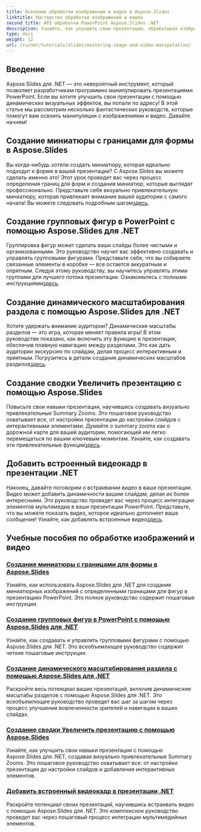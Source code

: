 ```yaml
---
title: Освоение обработки изображений и видео в Aspose.Slides
linktitle: Мастерство обработки изображений и видео
second_title: API обработки PowerPoint Aspose.Slides .NET
description: Узнайте, как улучшить свои презентации, обрабатывая изображения и видео с помощью Aspose.Slides для .NET. Это всеобъемлющее руководство содержит пошаговые руководства.
type: docs
weight: 12
url: /ru/net/tutorials/slides/mastering-image-and-video-manipulation/
---
```

## Введение

Aspose.Slides для .NET — это невероятный инструмент, который позволяет разработчикам программно манипулировать презентациями PowerPoint. Если вы хотите улучшить свои презентации с помощью динамических визуальных эффектов, вы попали по адресу! В этой статье мы рассмотрим несколько фантастических руководств, которые помогут вам освоить манипуляции с изображениями и видео. Давайте начнем!

## Создание миниатюры с границами для формы в Aspose.Slides

 Вы когда-нибудь хотели создать миниатюру, которая идеально подходит к форме в вашей презентации? С Aspose.Slides вы можете сделать именно это! Этот урок проведет вас через процесс определения границ для форм и создания миниатюр, которые выглядят профессионально. Представьте себе визуально привлекательную миниатюру, которая привлекает внимание вашей аудитории с самого начала! Вы можете следовать подробным шагам[здесь](./create-thumbnail-bounds-shape/).

## Создание групповых фигур в PowerPoint с помощью Aspose.Slides для .NET

Группировка фигур может сделать ваши слайды более чистыми и организованными. Это руководство научит вас эффективно создавать и управлять групповыми фигурами. Представьте себе, что вы собираете связанные элементы в коробке — все остается аккуратным и опрятным. Следуя этому руководству, вы научитесь управлять этими группами для лучшего потока презентации. Ознакомьтесь с полными инструкциями[здесь](./create-group-shapes/).

## Создание динамического масштабирования раздела с помощью Aspose.Slides для .NET

 Хотите удержать внимание аудитории? Динамические масштабы разделов — это игра, которая меняет правила игры! В этом руководстве показано, как включить эту функцию в презентации, обеспечив плавную навигацию между разделами. Это как дать аудитории экскурсию по слайдам, делая процесс интерактивным и приятным. Погрузитесь в детали создания динамических масштабов разделов[здесь](./create-dynamic-section-zoom/).

## Создание сводки Увеличить презентацию с помощью Aspose.Slides

Повысьте свои навыки презентации, научившись создавать визуально привлекательные Summary Zooms. Это пошаговое руководство охватывает все, от настройки презентации до настройки слайдов с интерактивными элементами. Думайте о summary zooms как о дорожной карте для вашей аудитории, помогающей им легко перемещаться по вашим ключевым моментам. Узнайте, как создавать эти привлекательные функции[здесь](./create-summary-zoom/).

## Добавить встроенный видеокадр в презентации .NET

 Наконец, давайте поговорим о встраивании видео в ваши презентации. Видео может добавить динамичности вашим слайдам, делая их более интересными. Это руководство проведет вас через процесс интеграции элементов мультимедиа в ваши презентации PowerPoint. Представьте, что вы можете показать видео, которое идеально дополняет ваше сообщение! Узнайте, как добавлять встроенные видео[здесь](./add-embedded-videos-frame/).

## Учебные пособия по обработке изображений и видео
### [Создание миниатюры с границами для формы в Aspose.Slides](./create-thumbnail-bounds-shape/)
Узнайте, как использовать Aspose.Slides для .NET для создания миниатюрных изображений с определенными границами для фигур в презентациях PowerPoint. Это полное руководство содержит пошаговые инструкции.
### [Создание групповых фигур в PowerPoint с помощью Aspose.Slides для .NET](./create-group-shapes/)
Узнайте, как создавать и управлять групповыми фигурами с помощью Aspose.Slides для .NET. Это всеобъемлющее руководство содержит четкие пошаговые инструкции.
### [Создание динамического масштабирования раздела с помощью Aspose.Slides для .NET](./create-dynamic-section-zoom/)
Раскройте весь потенциал ваших презентаций, включив динамические масштабы разделов с помощью Aspose.Slides для .NET. Это всеобъемлющее руководство проведет вас шаг за шагом через процесс улучшения вовлеченности зрителей и навигации в ваших слайдах.
### [Создание сводки Увеличить презентацию с помощью Aspose.Slides](./create-summary-zoom/)
Узнайте, как улучшить свои навыки презентации с помощью Aspose.Slides для .NET, создавая визуально привлекательные Summary Zooms. Это пошаговое руководство охватывает все: от настройки презентации до настройки слайдов и добавления интерактивных элементов.
### [Добавить встроенный видеокадр в презентации .NET](./add-embedded-videos-frame/)
Раскройте потенциал своих презентаций, научившись встраивать видео с помощью Aspose.Slides для .NET. Это комплексное руководство проведет вас через пошаговый процесс интеграции мультимедийных элементов.